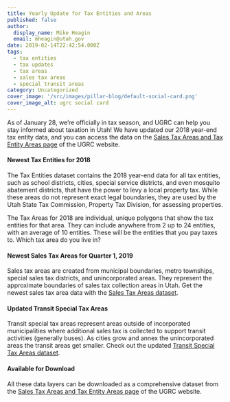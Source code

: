 ```yaml
---
title: Yearly Update for Tax Entities and Areas
published: false
author:
  display_name: Mike Heagin
  email: mheagin@utah.gov
date: 2019-02-14T22:42:54.000Z
tags:
  - tax entities
  - tax updates
  - tax areas
  - sales tax areas
  - special transit areas
category: Uncategorized
cover_image: '/src/images/pillar-blog/default-social-card.png'
cover_image_alt: ugrc social card
---
```


As of January 28, we’re officially in tax season, and UGRC can help you stay informed about taxation in Utah! We have updated our 2018 year-end tax entity data, and you can access the data on the [Sales Tax Areas and Tax Entity Areas page](/products/sgid/taxing-areas) of the UGRC website.

#### Newest Tax Entities for 2018

The Tax Entities dataset contains the 2018 year-end data for all tax entities, such as school districts, cities, special service districts, and even mosquito abatement districts, that have the power to levy a local property tax. While these areas do not represent exact legal boundaries, they are used by the Utah State Tax Commission, Property Tax Division, for assessing properties.

The Tax Areas for 2018 are individual, unique polygons that show the tax entities for that area. They can include anywhere from 2 up to 24 entities, with an average of 10 entities. These will be the entities that you pay taxes to. Which tax area do you live in?

#### Newest Sales Tax Areas for Quarter 1, 2019

Sales tax areas are created from municipal boundaries, metro townships, special sales tax districts, and unincorporated areas. They represent the approximate boundaries of sales tax collection areas in Utah. Get the newest sales tax area data with the [Sales Tax Areas dataset](https://opendata.gis.utah.gov/datasets/utah-sales-tax-zones).

#### Updated Transit Special Tax Areas

Transit special tax areas represent areas outside of incorporated municipalities where additional sales tax is collected to support transit activities (generally buses). As cities grow and annex the unincorporated areas the transit areas get smaller. Check out the updated [Transit Special Tax Areas dataset](https://opendata.gis.utah.gov/datasets/utah-transit-special-tax-areas).

#### Available for Download

All these data layers can be downloaded as a comprehensive dataset from the [Sales Tax Areas and Tax Entity Areas page](/products/sgid/taxing-areas) of the UGRC website.
